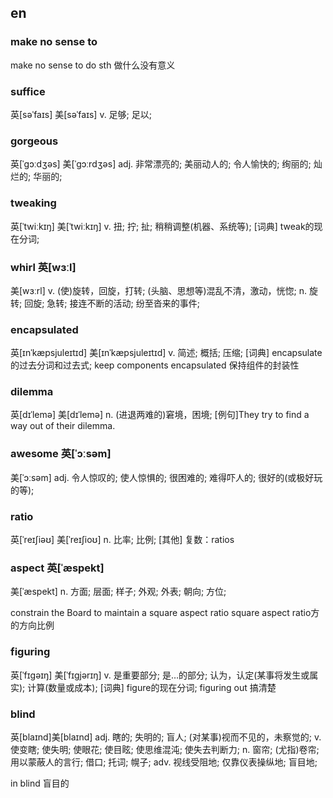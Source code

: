 ## en

### make no sense to

make no sense to do sth
做什么没有意义

### suffice
英[səˈfaɪs] 美[səˈfaɪs]
v.	足够; 足以;

### gorgeous	
英[ˈɡɔːdʒəs] 美[ˈɡɔːrdʒəs]
adj.	非常漂亮的; 美丽动人的; 令人愉快的; 绚丽的; 灿烂的; 华丽的;

### tweaking	
英[ˈtwiːkɪŋ]
美[ˈtwiːkɪŋ]
v.	扭; 拧; 扯; 稍稍调整(机器、系统等);
[词典]	tweak的现在分词;

### whirl	英[wɜːl]
美[wɜːrl]
v.	(使)旋转，回旋，打转; (头脑、思想等)混乱不清，激动，恍惚;
n.	旋转; 回旋; 急转; 接连不断的活动; 纷至沓来的事件;

### encapsulated
英[ɪnˈkæpsjuleɪtɪd]
美[ɪnˈkæpsjuleɪtɪd]
v.	简述; 概括; 压缩;
[词典]	encapsulate的过去分词和过去式;
keep components encapsulated 保持组件的封装性


### dilemma	
英[dɪˈlemə] 美[dɪˈlemə]
n.	(进退两难的)窘境，困境;
[例句]They try to find a way out of their dilemma.

### awesome	英[ˈɔːsəm]
美[ˈɔːsəm]
adj.	令人惊叹的; 使人惊惧的; 很困难的; 难得吓人的; 很好的(或极好玩的等);

### ratio	
英[ˈreɪʃiəʊ] 美[ˈreɪʃioʊ]
n.	比率; 比例;
[其他]	复数：ratios

### aspect	英[ˈæspekt]
美[ˈæspekt]
n.	方面; 层面; 样子; 外观; 外表; 朝向; 方位;

constrain the Board to maintain a square aspect ratio
square aspect ratio方的方向比例

### figuring	
英[ˈfɪɡəɪŋ] 美[ˈfɪɡjərɪŋ]
v.	是重要部分; 是…的部分; 认为，认定(某事将发生或属实); 计算(数量或成本);
[词典]	figure的现在分词;
figuring out 搞清楚 


### blind	
英[blaɪnd]美[blaɪnd]
adj.	瞎的; 失明的; 盲人; (对某事)视而不见的，未察觉的;
v.	使变瞎; 使失明; 使眼花; 使目眩; 使思维混沌; 使失去判断力;
n.	窗帘; (尤指)卷帘; 用以蒙蔽人的言行; 借口; 托词; 幌子;
adv.	视线受阻地; 仅靠仪表操纵地; 盲目地;

in blind
盲目的
